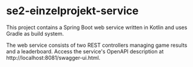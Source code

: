 # se2-einzelprojekt-service

This project contains a Spring Boot web service written in Kotlin and uses Gradle as build system.

The web service consists of two REST controllers managing game results and a leaderboard.
Access the service's OpenAPI description at http://localhost:8081/swagger-ui.html.
